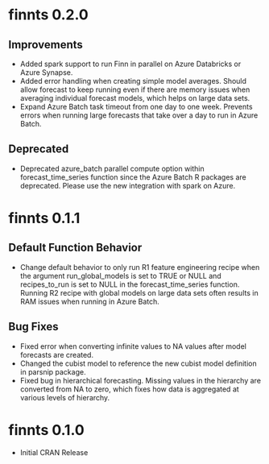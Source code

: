 
# finnts 0.2.0

## Improvements
* Added spark support to run Finn in parallel on Azure Databricks or Azure Synapse. 
* Added error handling when creating simple model averages. Should allow forecast to keep running even if there are memory issues when averaging individual forecast models, which helps on large data sets. 
* Expand Azure Batch task timeout from one day to one week. Prevents errors when running large forecasts that take over a day to run in Azure Batch. 

## Deprecated
* Deprecated azure_batch parallel compute option within forecast_time_series function since the Azure Batch R packages are deprecated. Please use the new integration with spark on Azure.  

# finnts 0.1.1

## Default Function Behavior
* Change default behavior to only run R1 feature engineering recipe when the argument run_global_models is set to TRUE or NULL and recipes_to_run is set to NULL in the forecast_time_series function. Running R2 recipe with global models on large data sets often results in RAM issues when running in Azure Batch.

## Bug Fixes
* Fixed error when converting infinite values to NA values after model forecasts are created. 
* Changed the cubist model to reference the new cubist model definition in parsnip package.
* Fixed bug in hierarchical forecasting. Missing values in the hierarchy are converted from NA to zero, which fixes how data is aggregated at various levels of hierarchy. 

# finnts 0.1.0

* Initial CRAN Release